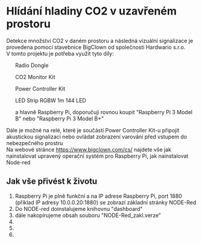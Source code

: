 # Hlídání hladiny CO2 v uzavřeném prostoru

Detekce množství CO2 v daném prostoru a následná vizuální signalizace je provedena pomocí stavebnice BigClown od společnosti Hardwario s.r.o. <br>
V tomto projektu je potřeba využít tyto díly: <br>
<ul>Radio Dongle </ul>
<ul>CO2 Monitor Kit</ul>
<ul>Power Controller Kit</ul>
<ul>LED Strip RGBW 1m 144 LED</ul>
<ul>a hlavně Raspberry Pi, doporučuji rovnou koupit "Raspberry Pi 3 Model B" nebo "Raspberry Pi 3 Model B+"</ul>
  
Dále je možné na relé, které je součástí Power Controller Kit-u připojit akustickou signalizaci nebo ovládat zobrazení varování před vstupem do nebezpečného prostru
<br>
Na webové stránce https://www.bigclown.com/cs/ najdete vše jak nainstalovat upravený operační systém pro Raspberry Pi, jak nainstalovat Node-red
<br>
<h2>Jak vše přivést k životu</h2>
<ol>
	<li>Raspberry Pi je plně funkční a na IP adrese Raspberry Pi, port 1880 (příklad IP adresy 10.0.0.20:1880) se zobrazí základní stránky NODE-Red </li>
	<li>Do NODE-red doinstalujeme knihovnu "dashboard"</li>
	<li>dále nakopírujeme obsah souboru "NODE-Red_zakl.verze"</li>
	<li></li>
	<li></li>
	<li></li>
</ol>
